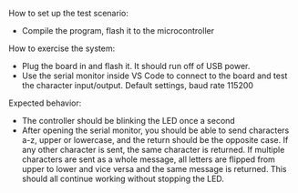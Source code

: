 How to set up the test scenario:
- Compile the program, flash it to the microcontroller

How to exercise the system:
- Plug the board in and flash it. It should run off of USB power.
- Use the serial monitor inside VS Code to connect to the board and test the character input/output. Default settings, baud rate 115200

Expected behavior:
- The controller should be blinking the LED once a second
- After opening the serial monitor, you should be able to send characters a-z, upper or lowercase, and the return should be the opposite case. If any other character is sent, the same character is returned. If multiple characters are sent as a whole message, all letters are flipped from upper to lower and vice versa and the same message is returned. This should all continue working without stopping the LED.